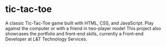 # tic-tac-toe
A classic Tic-Tac-Toe game built with HTML, CSS, and JavaScript. Play against the computer or with a friend in two-player mode! This project also showcases the portfolio and front-end skills, currently a Front-end Developer at L&amp;T Technology Services.
